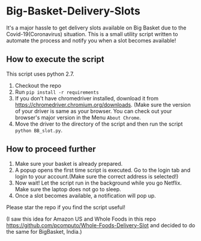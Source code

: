 # Big-Basket-Delivery-Slots
It's a major hassle to get delivery slots available on Big Basket due to the Covid-19(Coronavirus) situation. 
This is a small utility script written to automate the process and notify you when a slot becomes available! 

## How to execute the script
This script uses python 2.7.
1) Checkout the repo 
2) Run `pip install -r requirements`
3) If you don't have chromedriver installed, download it from https://chromedriver.chromium.org/downloads. (Make sure the version of your driver is same as your browser. You can check out your browser's major version in the Menu `About Chrome`. 
4) Move the driver to the directory of the script and then run the script `python BB_slot.py`.


## How to proceed further
1) Make sure your basket is already prepared.
2) A popup opens the first time script is executed. Go to the login tab and login to your account.(Make sure the correct address is selected!)
3) Now wait! Let the script run in the background while you go Netflix. Make sure the laptop does not go to sleep.
4) Once a slot becomes available, a notification will pop up.


Please star the repo if you find the script useful!

(I saw this idea for Amazon US and Whole Foods in this repo https://github.com/pcomputo/Whole-Foods-Delivery-Slot and decided to do the same for BigBasket, India.)
